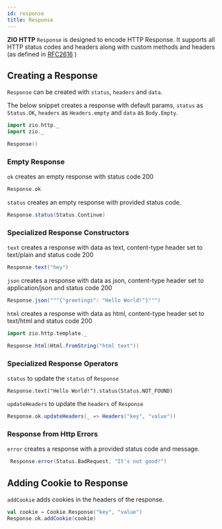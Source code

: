 ```yaml
---
id: response
title: Response
---
```


**ZIO HTTP** `Response` is designed to encode HTTP Response.
It supports all HTTP status codes and headers along with custom methods and headers (as defined in [RFC2616](https://datatracker.ietf.org/doc/html/rfc2616) )

## Creating a Response

`Response` can be created with `status`, `headers` and `data`.  

The below snippet creates a response with default params, `status` as `Status.OK`, `headers` as `Headers.empty` and `data` as `Body.Empty`.
```scala mdoc
import zio.http._
import zio._

Response()
```
### Empty Response

`ok` creates an empty response with status code 200

```scala mdoc
Response.ok
```

`status` creates an empty response with provided status code.

```scala mdoc
Response.status(Status.Continue)
```

### Specialized Response Constructors

`text` creates a response with data as text, content-type header set to text/plain and status code 200 

```scala mdoc
Response.text("hey")
```

`json` creates a response with data as json, content-type header set to application/json and status code 200 

```scala mdoc
Response.json("""{"greetings": "Hello World!"}""")
```

`html` creates a response with data as html, content-type header set to text/html and status code 200
```scala mdoc
import zio.http.template._

Response.html(Html.fromString("html text"))
```

### Specialized Response Operators

`status` to update the `status` of `Response`

```scal mdoca
Response.text("Hello World!").status(Status.NOT_FOUND)
```

`updateHeaders` to update the `headers` of `Response`

```scala mdoc
Response.ok.updateHeaders(_ => Headers("key", "value"))
```

### Response from Http Errors

`error` creates a response with a provided status code and message.

```scala mdoc
 Response.error(Status.BadRequest, "It's not good!")
```

## Adding Cookie to Response

`addCookie` adds cookies in the headers of the response.
```scala mdoc
val cookie = Cookie.Response("key", "value")
Response.ok.addCookie(cookie)
```